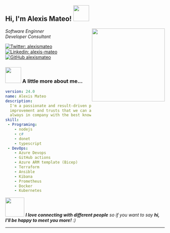 <h2> Hi, I'm Alexis Mateo! <img src="https://media.giphy.com/media/mGcNjsfWAjY5AEZNw6/giphy.gif" width="50"></h2>
<img align='right' src="https://media.giphy.com/media/ieyl9zmCjO4b4t6qoY/giphy.gif" width="230">
<p><em>Software Enginner</br>
  Developer Consultant
</em></p>

[![Twitter: alexismateo](https://img.shields.io/twitter/follow/alexismateod?style=social)](https://twitter.com/alexismateo)
[![Linkedin: alexis-mateo](https://img.shields.io/badge/-alexismateo-blue?style=flat-square&logo=Linkedin&logoColor=white&link=https://www.linkedin.com/in/alexis-mateo/)](https://www.linkedin.com/in/alexis-mateo/)
[![GitHub alexismateo](https://img.shields.io/github/followers/alexismateo?label=follow&style=social)](https://github.com/alexismateo)


### <img src="https://media.giphy.com/media/VgCDAzcKvsR6OM0uWg/giphy.gif" width="50"> A little more about me...  

```yaml
version: 24.0
name: Alexis Mateo
description: 
  I'm a passionate and result-driven professional. I'm a follower of continuous 
  improvement and trusts that we can always become better professionals than we used to be,
  always in company with the best knowledge, passion, and positive attitude. 
skill:
 - Programing:
    - nodejs
    - c#
    - donet
    - typescript
 - DevOps:
    - Azure Devops
    - GitHub actions
    - Azure ARM template (Bicep)
    - Terraform
    - Ansible
    - Kibana
    - Prometheus
    - Docker
    - Kubernetes
```

<img src="https://media.giphy.com/media/LnQjpWaON8nhr21vNW/giphy.gif" width="60"> <em><b>I love connecting with different people</b> so if you want to say <b>hi, I'll be happy to meet you more!</b> :)</em>

---
